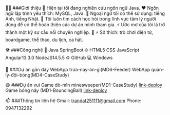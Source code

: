 
👱‍♂️  ###Giới thiệu
  🔭  Hiện tại tôi đang nghiên cứu ngôn ngữ Java.
  ❤️  Ngôn ngữ lập trình yêu thích: MySQL, Java.
  🌱  Ngoại ngữ tôi có thể sử dụng: tiếng Anh, tiếng Nhật.
  👯  Tôi luôn tìm cách học hỏi trong lĩnh vực tâm lý người dùng để có thể hoàn thiện các dự án mình tham gia.
  ⚡  Ước mơ của tôi là trở thành một kỹ sư cầu nối chuyên nghiệp. 🖖
  ⚡  Sở thích: trò chơi điện tử, boardgame, thể thao, du lịch, ca hát.

🛠  ###Công nghệ
  👾  Java SpringBoot
  🌐  HTML5 CSS JavaScript Angular13.3.0 NodeJS14.5.5 
  ⚙️  GitHub 
  💻  Windows

📝 ###Dự án gần đây
  WebApp trưa-nay-ăn-gì(MD6-Feeder)
  WebApp quản-lý-đội-bóng(MD4-CaseStudy)
  
😄 ###Dự án vui
  Game dò-mìn minesweeper(MD1-CaseStudy)
  [link-deploy](https://upbeat-almeida-a42fd7.netlify.app/)
  Game bóng nảy (MD1-BouncingBall)
  [link-deploy](https://xenodochial-bell-9d1ca2.netlify.app/)

📫 ###Thông tin liên hệ
Gmail: trandat251111@gmail.com
Phone: 0947132292
